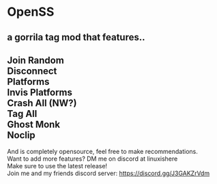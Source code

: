 # OpenSS
a gorrila tag mod that features..
-
Join Random  
Disconnect  
Platforms  
Invis Platforms  
Crash All (NW?)  
Tag All  
Ghost Monk  
Noclip
-
And is completely opensource, feel free to make recommendations.  
Want to add more features? DM me on discord at linuxishere  
Make sure to use the latest release!   
Join me and my friends discord server: https://discord.gg/J3GAKZrVdm
